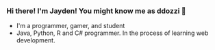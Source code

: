 ### Hi there! I'm Jayden! You might know me as ddozzi 👋

* I'm a programmer, gamer, and student 
* Java, Python, R and C# programmer. In the process of learning web development.

